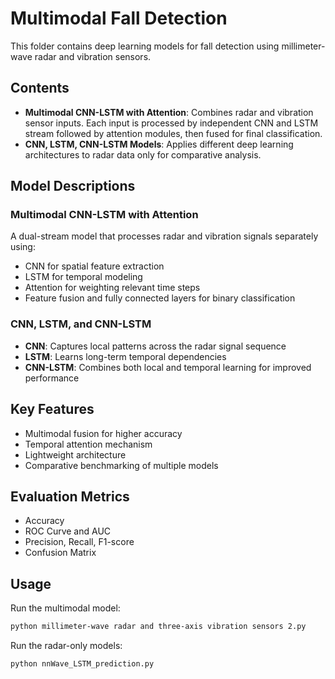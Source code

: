 # Multimodal Fall Detection

This folder contains deep learning models for fall detection using millimeter-wave radar and vibration sensors.

## Contents

- **Multimodal CNN-LSTM with Attention**: Combines radar and vibration sensor inputs. Each input is processed by independent CNN and LSTM stream followed by attention modules, then fused for final classification.
- **CNN, LSTM, CNN-LSTM Models**: Applies different deep learning architectures to radar data only for comparative analysis.

## Model Descriptions

### Multimodal CNN-LSTM with Attention
A dual-stream model that processes radar and vibration signals separately using:
- CNN for spatial feature extraction
- LSTM for temporal modeling
- Attention for weighting relevant time steps
- Feature fusion and fully connected layers for binary classification

### CNN, LSTM, and CNN-LSTM
- **CNN**: Captures local patterns across the radar signal sequence
- **LSTM**: Learns long-term temporal dependencies
- **CNN-LSTM**: Combines both local and temporal learning for improved performance

## Key Features

- Multimodal fusion for higher accuracy
- Temporal attention mechanism
- Lightweight architecture
- Comparative benchmarking of multiple models

## Evaluation Metrics

- Accuracy
- ROC Curve and AUC
- Precision, Recall, F1-score
- Confusion Matrix

## Usage

Run the multimodal model:
```bash
python millimeter-wave radar and three-axis vibration sensors 2.py
```
Run the radar-only models:
```bash
python nnWave_LSTM_prediction.py
```
